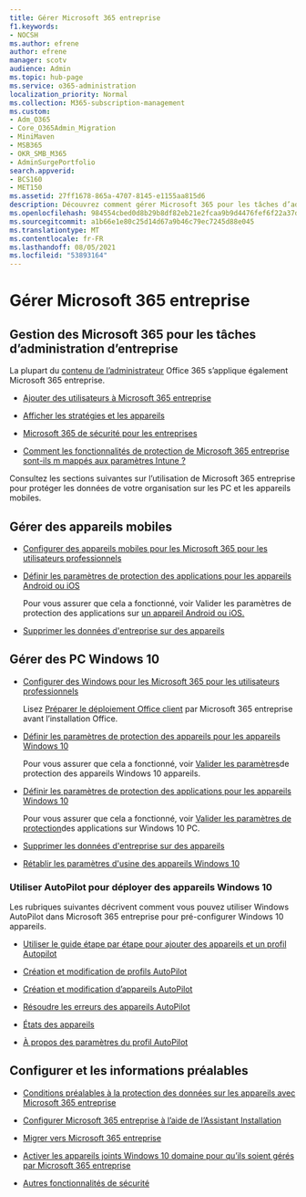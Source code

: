 ```yaml
---
title: Gérer Microsoft 365 entreprise
f1.keywords:
- NOCSH
ms.author: efrene
author: efrene
manager: scotv
audience: Admin
ms.topic: hub-page
ms.service: o365-administration
localization_priority: Normal
ms.collection: M365-subscription-management
ms.custom:
- Adm_O365
- Core_O365Admin_Migration
- MiniMaven
- MSB365
- OKR_SMB_M365
- AdminSurgePortfolio
search.appverid:
- BCS160
- MET150
ms.assetid: 27ff1678-865a-4707-8145-e1155aa815d6
description: Découvrez comment gérer Microsoft 365 pour les tâches d’administration liées à l’entreprise, les appareils mobiles, Windows 10 PC et de nombreuses tâches de ce type.
ms.openlocfilehash: 984554cbed0d8b29b8df82eb21e2fcaa9b9d4476fef6f22a37d253d92888d9cc
ms.sourcegitcommit: a1b66e1e80c25d14d67a9b46c79ec7245d88e045
ms.translationtype: MT
ms.contentlocale: fr-FR
ms.lasthandoff: 08/05/2021
ms.locfileid: "53893164"
---
```

# <a name="manage-microsoft-365-for-business"></a>Gérer Microsoft 365 entreprise

## <a name="general-microsoft-365-for-business-admin-tasks"></a>Gestion des Microsoft 365 pour les tâches d’administration d’entreprise

La plupart du [contenu de l’administrateur](/office365/admin/admin-home) Office 365 s’applique également Microsoft 365 entreprise.

- [Ajouter des utilisateurs à Microsoft 365 entreprise](../admin/add-users/add-users.md)
    
- [Afficher les stratégies et les appareils](view-policies-and-devices.md)
    
- [Microsoft 365 de sécurité pour les entreprises](security-features.md)
    
- [Comment les fonctionnalités de protection de Microsoft 365 entreprise sont-ils m mappés aux paramètres Intune ?](map-protection-features-to-intune-settings.md)
    
Consultez les sections suivantes sur l’utilisation de Microsoft 365 entreprise pour protéger les données de votre organisation sur les PC et les appareils mobiles.
  
## <a name="manage-mobile-devices"></a>Gérer des appareils mobiles

- [Configurer des appareils mobiles pour les Microsoft 365 pour les utilisateurs professionnels](set-up-mobile-devices.md)
    
- [Définir les paramètres de protection des applications pour les appareils Android ou iOS](app-protection-settings-for-android-and-ios.md)
    
    Pour vous assurer que cela a fonctionné, voir Valider les paramètres de protection des applications sur [un appareil Android ou iOS.](validate-settings-on-android-or-ios.md) 
    
- [Supprimer les données d'entreprise sur des appareils](remove-company-data.md)
    
## <a name="manage-windows-10-pcs"></a>Gérer des PC Windows 10

- [Configurer des Windows pour les Microsoft 365 pour les utilisateurs professionnels](set-up-windows-devices.md)

    Lisez [Préparer le déploiement Office client](prepare-for-office-client-deployment.md) par Microsoft 365 entreprise avant l’installation Office. 
    
- [Définir les paramètres de protection des appareils pour les appareils Windows 10](protection-settings-for-windows-10-pcs.md)
    
    Pour vous assurer que cela a fonctionné, voir [Valider les paramètres](validate-settings-on-windows-10-pcs.md)de protection des appareils Windows 10 appareils. 
    
- [Définir les paramètres de protection des applications pour les appareils Windows 10](protection-settings-for-windows-10-devices.md)
    
    Pour vous assurer que cela a fonctionné, voir [Valider les paramètres de protection](validate-protection-settings-on-windows-10-pcs.md)des applications sur Windows 10 PC. 
    
- [Supprimer les données d'entreprise sur des appareils](remove-company-data.md)
    
- [Rétablir les paramètres d'usine des appareils Windows 10](reset-devices-to-factory-settings.md)
    
### <a name="use-autopilot-to-deploy-windows-10-devices"></a>Utiliser AutoPilot pour déployer des appareils Windows 10

Les rubriques suivantes décrivent comment vous pouvez utiliser Windows AutoPilot dans Microsoft 365 entreprise pour pré-configurer Windows 10 appareils.
  
- [Utiliser le guide étape par étape pour ajouter des appareils et un profil Autopilot](add-autopilot-devices-and-profile.md)
    
- [Création et modification de profils AutoPilot](create-and-edit-autopilot-profiles.md)
    
- [Création et modification d’appareils AutoPilot](create-and-edit-autopilot-devices.md)
    
- [Résoudre les erreurs des appareils AutoPilot](troubleshoot-autopilot-errors.md)
    
- [États des appareils](device-states.md)
    
- [À propos des paramètres du profil AutoPilot](autopilot-profile-settings.md)
    
## <a name="set-up-and-prerequisite-information"></a>Configurer et les informations préalables

- [Conditions préalables à la protection des données sur les appareils avec Microsoft 365 entreprise](pre-requisites-for-data-protection.md)
    
- [Configurer Microsoft 365 entreprise à l’aide de l’Assistant Installation](set-up.md)
    
- [Migrer vers Microsoft 365 entreprise](migrate-to-microsoft-365-business.md)
    
- [Activer les appareils joints Windows 10 domaine pour qu’ils soient gérés par Microsoft 365 entreprise](manage-windows-devices.md)
    
- [Autres fonctionnalités de sécurité](security-features.md#additional-security-features)